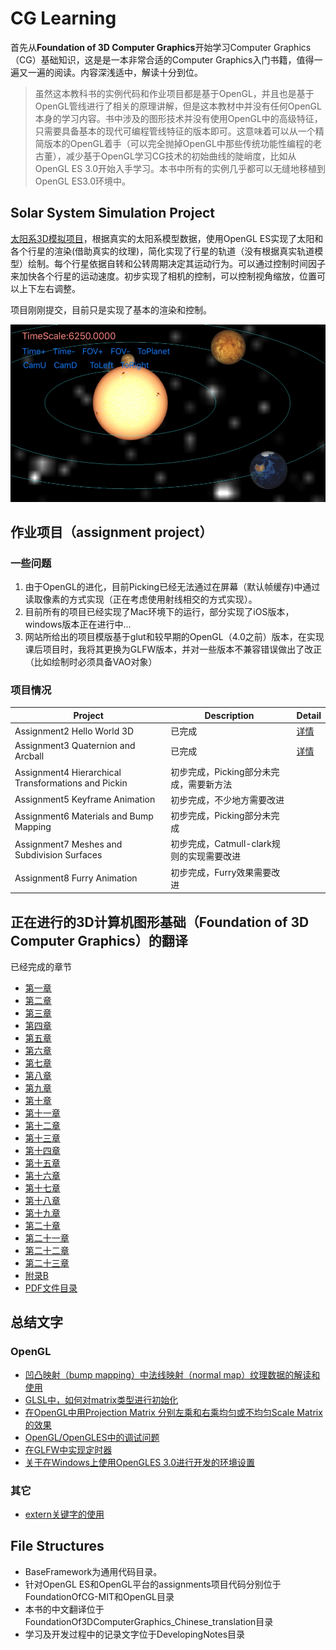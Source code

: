 # CG Learning
首先从**Foundation of 3D Computer Graphics**开始学习Computer Graphics（CG）基础知识，这是是一本非常合适的Computer Graphics入门书籍，值得一遍又一遍的阅读。内容深浅适中，解读十分到位。

> 虽然这本教科书的实例代码和作业项目都是基于OpenGL，并且也是基于OpenGL管线进行了相关的原理讲解，但是这本教材中并没有任何OpenGL本身的学习内容。书中涉及的图形技术并没有使用OpenGL中的高级特征，只需要具备基本的现代可编程管线特征的版本即可。这意味着可以从一个精简版本的OpenGL着手（可以完全抛掉OpenGL中那些传统功能性编程的老古董），减少基于OpenGL学习CG技术的初始曲线的陡峭度，比如从OpenGL ES 3.0开始入手学习。本书中所有的实例几乎都可以无缝地移植到OpenGL ES3.0环境中。

## Solar System Simulation Project
[太阳系3D模拟项目](https://github.com/nintymiles/SolarSystemSimulation)，根据真实的太阳系模型数据，使用OpenGL ES实现了太阳和各个行星的渲染(借助真实的纹理)，简化实现了行星的轨道（没有根据真实轨道模型）绘制。每个行星依据自转和公转周期决定其运动行为。可以通过控制时间因子来加快各个行星的运动速度。初步实现了相机的控制，可以控制视角缩放，位置可以上下左右调整。

项目刚刚提交，目前只是实现了基本的渲染和控制。

![太阳系3D模拟项目截图](DevelopingNotes/media/sss_screenshot.jpg)

## 作业项目（assignment project）
### 一些问题

1. 由于OpenGL的进化，目前Picking已经无法通过在屏幕（默认帧缓存)中通过读取像素的方式实现（正在考虑使用射线相交的方式实现）。  
2. 目前所有的项目已经实现了Mac环境下的运行，部分实现了iOS版本，windows版本正在进行中...
3. 网站所给出的项目模版基于glut和较早期的OpenGL（4.0之前）版本，在实现课后项目时，我将其更换为GLFW版本，并对一些版本不兼容错误做出了改正（比如绘制时必须具备VAO对象）

### 项目情况
| Project | Description | Detail |
| --- | --- | --- | 
| Assignment2 Hello World 3D| 已完成 | [详情](OpenGL/FoundationOfCG/Assignment2/readme.md)  |
| Assignment3 Quaternion and Arcball| 已完成 |  [详情](OpenGL/FoundationOfCG/Assignment3/readme.md)   |
| Assignment4 Hierarchical Transformations and Pickin| 初步完成，Picking部分未完成，需要新方法 |  |
| Assignment5 Keyframe Animation| 初步完成，不少地方需要改进 |   |
| Assignment6 Materials and Bump Mapping| 初步完成，Picking部分未完成 |    |
| Assignment7 Meshes and Subdivision Surfaces| 初步完成，Catmull-clark规则的实现需要改进 |    |
| Assignment8 Furry Animation| 初步完成，Furry效果需要改进 |   |

## 正在进行的3D计算机图形基础（**Foundation of 3D Computer Graphics**）的翻译
已经完成的章节

- [第一章](FoundationOf3DComputerGraphics_Chinese_translation/PDF/Chapter01-Introduction.pdf)
- [第二章](FoundationOf3DComputerGraphics_Chinese_translation/PDF/Chapter02-Linear.pdf)
- [第三章](FoundationOf3DComputerGraphics_Chinese_translation/PDF/Chapter03-Affine.pdf)
- [第四章](FoundationOf3DComputerGraphics_Chinese_translation/PDF/Chapter04-Respect.pdf)
- [第五章](FoundationOf3DComputerGraphics_Chinese_translation/PDF/Chapter05-Frames-In-Graphics.pdf)
- [第六章](FoundationOf3DComputerGraphics_Chinese_translation/PDF/Chapter06-HelloWorld3D.pdf)
- [第七章](FoundationOf3DComputerGraphics_Chinese_translation/PDF/Chapter07-Quaternions.pdf)
- [第八章](FoundationOf3DComputerGraphics_Chinese_translation/PDF/Chapter08-BallsTrackAndArc.pdf)
- [第九章](FoundationOf3DComputerGraphics_Chinese_translation/PDF/Chapter09-Smooth-Interpolation.pdf)
- [第十章](FoundationOf3DComputerGraphics_Chinese_translation/PDF/Chapter10-Projection.pdf)
- [第十一章](FoundationOf3DComputerGraphics_Chinese_translation/PDF/Chapter11-Depth.pdf)
- [第十二章](FoundationOf3DComputerGraphics_Chinese_translation/PDF/Chapter12-From-Vertex-To-Pixel.pdf)
- [第十三章](FoundationOf3DComputerGraphics_Chinese_translation/PDF/Chapter13-Rational-Linear-Interpolation.pdf)
- [第十四章](FoundationOf3DComputerGraphics_Chinese_translation/PDF/Chapter14-Materials.pdf)
- [第十五章](FoundationOf3DComputerGraphics_Chinese_translation/PDF/Chapter15_texture_mapping.pdf)
- [第十六章](FoundationOf3DComputerGraphics_Chinese_translation/PDF/Chapter16-Sampling.pdf)
- [第十七章](FoundationOf3DComputerGraphics_Chinese_translation/PDF/Chapter17_Reconstruction.pdf)
- [第十八章](FoundationOf3DComputerGraphics_Chinese_translation/PDF/Chapter18_Resampling.pdf)
- [第十九章](FoundationOf3DComputerGraphics_Chinese_translation/PDF/Chapter19_Color.pdf)
- [第二十章](FoundationOf3DComputerGraphics_Chinese_translation/PDF/Chapter20-WhatIsRayTracing.pdf)
- [第二十一章](FoundationOf3DComputerGraphics_Chinese_translation/PDF/Chapter21-Light.pdf)
- [第二十二章](FoundationOf3DComputerGraphics_Chinese_translation/PDF/Chapter22-GeometricModelingBasicIntrodcution.pdf)
- [第二十三章](FoundationOf3DComputerGraphics_Chinese_translation/PDF/Chapter23-Animation.pdf)
- [附录B](FoundationOf3DComputerGraphics_Chinese_translation/PDF/Appendix-B.pdf)
- [PDF文件目录](FoundationOf3DComputerGraphics_Chinese_translation/PDF/)

## 总结文字
### OpenGL

- [凹凸映射（bump mapping）中法线映射（normal map）纹理数据的解读和使用](DevelopingNotes/the-normal-map-of-bump-mapping-2019-12-19.md)
- [GLSL中，如何对matrix类型进行初始化](DevelopingNotes/Matrix-Initialization-In-GLSL-2019-12-20.md)
- [在OpenGL中用Projection Matrix 分别左乘和右乘均匀或不均匀Scale Matrix的效果](DevelopingNotes/About-ProjectionMatrix-Left-Right-Multiplied-By-Diff-Scale-Matrix.md)
- [OpenGL/OpenGLES中的调试问题](DevelopingNotes/opengl_debugging_notes.md)
- [在GLFW中实现定时器](DevelopingNotes/about_glfw_timer_and_vertice_animation.md)
- [关于在Windows上使用OpenGLES 3.0进行开发的环境设置](DevelopingNotes/OpenGLES_Development_Environment_Setting_Issues.md)

### 其它
- [extern关键字的使用](cpp-the-use-of-extern-keyword-2019-12-19.md)

## File Structures

- BaseFramework为通用代码目录。
- 针对OpenGL ES和OpenGL平台的assignments项目代码分别位于FoundationOfCG-MIT和OpenGL目录
- 本书的中文翻译位于FoundationOf3DComputerGraphics_Chinese_translation目录
- 学习及开发过程中的记录文字位于DevelopingNotes目录


